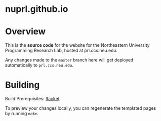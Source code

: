 # nuprl.github.io

Overview
========

This is the **source code** for the website for the
Northeastern University Programming Research Lab,
hosted at prl.ccs.neu.edu.

Any changes made to the `master` branch here will get deployed
automatically to `prl.ccs.neu.edu`.

Building
========

Build Prerequisites: [Racket](http://racket-lang.org/)

To preview your changes locally, you can regenerate the templated
pages by running `make`.
